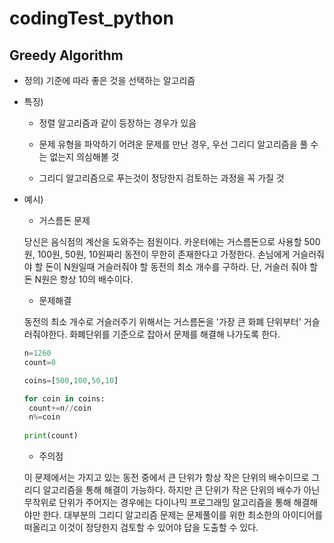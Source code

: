 # codingTest_python

## Greedy Algorithm

* 정의) 기준에 따라 좋은 것을 선택하는 알고리즘

* 특징)
 
  * 정렬 알고리즘과 같이 등장하는 경우가 있음
 
  * 문제 유형을 파악하기 어려운 문제를 만난 경우, 우선 그리디 알고리즘을 풀 수는 없는지 의심해볼 것
 
  * 그리디 알고리즘으로 푸는것이 정당한지 검토하는 과정을 꼭 가질 것

* 예시)

  * 거스름돈 문제
  
  당신은 음식점의 계산을 도와주는 점원이다. 카운터에는 거스름돈으로 사용할 500원, 100원, 50원, 10원짜리 동전이 무한히 존재한다고 가정한다.
  손님에게 거슬러줘야 할 돈이 N원일때 거슬러줘야 할 동전의 최소 개수를 구하라. 단, 거슬러 줘야 할 돈 N원은 항상 10의 배수이다.
  
   * 문제해결
   
   동전의 최소 개수로 거슬러주기 위해서는 거스름돈을 '가장 큰 화폐 단위부터' 거슬러줘야한다.
   화폐단위를 기준으로 잡아서 문제를 해결해 나가도록 한다.
   
   ``` Python
   n=1260
   count=0
   
   coins=[500,100,50,10]
   
   for coin in coins:
    count+=n//coin
    n%=coin
    
   print(count)
   
   ```
   
   * 주의점
   
   이 문제에서는 가지고 있는 동전 중에서 큰 단위가 항상 작은 단위의 배수이므로 그리디 알고리즘을 통해 해결이 가능하다.
   하지만 큰 단위가 작은 단위의 배수가 아닌 무작위로 단위가 주어지는 경우에는 다이나믹 프로그래밍 알고리즘을 통해 해결해야만 한다.
   대부분의 그리디 알고리즘 문제는 문제풀이를 위한 최소한의 아이디어를 떠올리고 이것이 정당한지 검토할 수 있어야 답을 도출할 수 있다.
    
    
    
  

